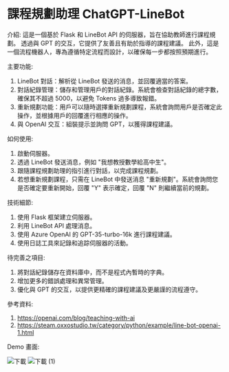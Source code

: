 # 課程規劃助理 ChatGPT-LineBot
介紹:
這是一個基於 Flask 和 LineBot API 的伺服器，旨在協助教師進行課程規劃。
透過與 GPT 的交互，它提供了友善且有助於指導的課程建議。
此外，這是一個流程機器人，專為遵循特定流程而設計，以確保每一步都按照預期進行。

主要功能:
1. LineBot 對話：解析從 LineBot 發送的消息，並回覆適當的答案。
2. 對話紀錄管理：儲存和管理用戶的對話紀錄。系統會檢查對話紀錄的總字數，確保其不超過 5000，以避免 Tokens 過多導致報錯。
3. 重新規劃功能：用戶可以隨時選擇重新規劃課程，系統會詢問用戶是否確定此操作，並根據用戶的回覆進行相應的操作。
4. 與 OpenAI 交互：組裝提示並詢問 GPT，以獲得課程建議。

如何使用:
1. 啟動伺服器。
2. 透過 LineBot 發送消息，例如 "我想教授數學給高中生"。
3. 跟隨課程規劃助理的指引進行對話，以完成課程規劃。
4. 若想重新規劃課程，只需在 LineBot 中發送消息 "重新規劃"。系統會詢問您是否確定要重新開始，回覆 "Y" 表示確定，回覆 "N" 則繼續當前的規劃。

技術細節:
1. 使用 Flask 框架建立伺服器。
2. 利用 LineBot API 處理消息。
3. 使用 Azure OpenAI 的 GPT-35-turbo-16k 進行課程建議。
4. 使用日誌工具來記錄和追踪伺服器的活動。

待完善之項目:
1. 將對話紀錄儲存在資料庫中，而不是程式內暫時的字典。
2. 增加更多的錯誤處理和異常管理。
3. 優化與 GPT 的交互，以提供更精確的課程建議及更嚴謹的流程遵守。

參考資料:
1. https://openai.com/blog/teaching-with-ai
2. https://steam.oxxostudio.tw/category/python/example/line-bot-openai-1.html

Demo 畫面:

![下載](https://github.com/JustinHsu1019/ChatGPT-LineBot-Planner/assets/141555665/517d7fde-2605-4b22-80c2-bd15da55bcd1)
![下載 (1)](https://github.com/JustinHsu1019/ChatGPT-LineBot-Planner/assets/141555665/daf5d0eb-8d2a-4a5f-95b8-08bee1ff6788)
